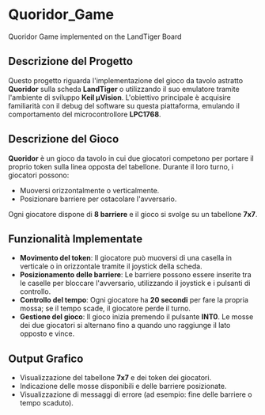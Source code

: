 # Quoridor_Game
Quoridor Game implemented on the LandTiger Board

## Descrizione del Progetto
Questo progetto riguarda l'implementazione del gioco da tavolo astratto **Quoridor** sulla scheda **LandTiger** o utilizzando il suo emulatore tramite l'ambiente di sviluppo **Keil μVision**. L'obiettivo principale è acquisire familiarità con il debug del software su questa piattaforma, emulando il comportamento del microcontrollore **LPC1768**.

## Descrizione del Gioco
**Quoridor** è un gioco da tavolo in cui due giocatori competono per portare il proprio token sulla linea opposta del tabellone. Durante il loro turno, i giocatori possono:
- Muoversi orizzontalmente o verticalmente.
- Posizionare barriere per ostacolare l'avversario.

Ogni giocatore dispone di **8 barriere** e il gioco si svolge su un tabellone **7x7**.

## Funzionalità Implementate
- **Movimento del token**: Il giocatore può muoversi di una casella in verticale o in orizzontale tramite il joystick della scheda.
- **Posizionamento delle barriere**: Le barriere possono essere inserite tra le caselle per bloccare l'avversario, utilizzando il joystick e i pulsanti di controllo.
- **Controllo del tempo**: Ogni giocatore ha **20 secondi** per fare la propria mossa; se il tempo scade, il giocatore perde il turno.
- **Gestione del gioco**: Il gioco inizia premendo il pulsante **INT0**. Le mosse dei due giocatori si alternano fino a quando uno raggiunge il lato opposto e vince.

## Output Grafico
- Visualizzazione del tabellone **7x7** e dei token dei giocatori.
- Indicazione delle mosse disponibili e delle barriere posizionate.
- Visualizzazione di messaggi di errore (ad esempio: fine delle barriere o tempo scaduto).

